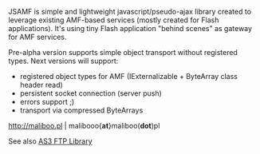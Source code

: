 JSAMF is simple and lightweight javascript/pseudo-ajax library created to leverage existing AMF-based services (mostly created for Flash applications). It's using tiny Flash application "behind scenes" as gateway for AMF services.

Pre-alpha version supports simple object transport without registered types. Next versions will support:

- registered object types for AMF (IExternalizable + ByteArray class header read)
- persistent socket connection (server push)
- errors support ;)
- transport via compressed ByteArrays

http://maliboo.pl | malibooo{**at**}maliboo(**dot**)pl

See also [AS3 FTP Library](http://code.google.com/p/fl-ftp/)